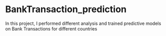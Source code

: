 # BankTransaction_prediction
In this project, I performed different analysis and trained predictive models on Bank Transactions for different countries
